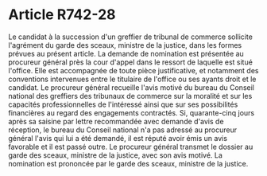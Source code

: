 # Article R742-28

Le candidat à la succession d'un greffier de tribunal de commerce sollicite l'agrément du garde des sceaux, ministre de la justice, dans les formes prévues au présent article. La demande de nomination est présentée au procureur général près la cour d'appel dans le ressort de laquelle est situé l'office. Elle est accompagnée de toute pièce justificative, et notamment des conventions intervenues entre le titulaire de l'office ou ses ayants droit et le candidat. Le procureur  général recueille l'avis motivé du bureau du Conseil national des greffiers des tribunaux de commerce sur la moralité et sur les capacités professionnelles de l'intéressé ainsi que sur ses possibilités financières au regard des engagements contractés. Si, quarante-cinq jours après sa saisine par lettre recommandée avec demande d'avis de réception, le bureau du Conseil national n'a pas adressé au procureur  général l'avis qui lui a été demandé, il est réputé avoir émis un avis favorable et il est passé outre. Le procureur  général transmet le dossier au garde des sceaux, ministre de la justice, avec son avis motivé. La nomination est prononcée par le garde des sceaux, ministre de la justice.